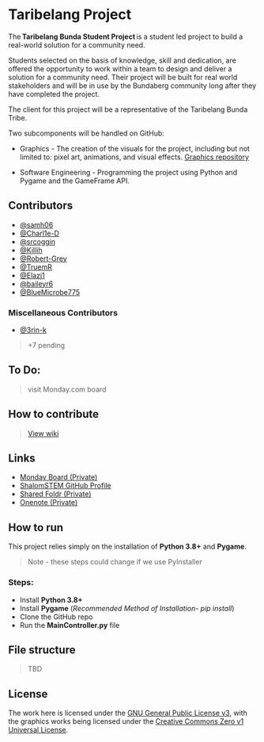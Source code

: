 # Taribelang Project
The **Taribelang Bunda Student Project** is a student led project to build a real-world solution for a community need. 

Students selected on the basis of knowledge, skill and dedication, are offered the opportunity to work within a team to design and deliver a solution for a community need. Their project will be built for real world stakeholders and will be in use by the Bundaberg community long after they have completed the project. 

The client for this project will be a representative of the Taribelang Bunda Tribe.

Two subcomponents will be handled on GitHub:

- Graphics - The creation of the visuals for the project, including but not limited to: pixel art, animations, and visual effects. [Graphics repository](https://github.com/ShalomSTEM/graphics/)

- Software Engineering - Programming the project using Python and Pygame and the GameFrame API.

## Contributors
 - [@samh06](https://github.com/samh06) 
 - [@Charl1e-D](https://github.com/charl1e-d) 
 - [@srcoggin](https://github.com/srcoggin)  
 - [@Killih](https://github.com/Killih1)
 - [@Robert-Grey](https://github.com/robert-grey)
 - [@TruemR](https://github.com/truemr)
 - [@Elazj1](https://github.com/Elazj1)
 - [@baileyr6](https://github.com/baileyr6)
 - [@BlueMicrobe775](https://github.com/BlueMicrobe775)
### Miscellaneous Contributors
 - [@3rin-k](https://github.com/3rin-k)
> +7 pending
## To Do:
> visit Monday.com board
## How to contribute

> [View wiki](https://github.com/ShalomSTEM/TaribelangProject/wiki/)
## Links
 - [Monday Board (Private)](https://samh0.monday.com/boards/3005628514)
 - [ShalomSTEM GitHub Profile](https://github.com/shalomstem)
 - [Shared Foldr (Private)](https://foldr.shalomcollege.com/home/shared/with-me/YGQOE)
 - [Onenote (Private)](http://example.com)
## How to run
This project relies simply on the installation of **Python 3.8+** and **Pygame**.
> Note - these steps could change if we use PyInstaller
### Steps:
 - Install **Python 3.8+**
 - Install **Pygame** (_Recommended Method of Installation- pip install_)
 - Clone the GitHub repo
 - Run the **MainController.py** file 
## File structure
> TBD
## License
The work here is licensed under the [GNU General Public License v3](https://github.com/ShalomSTEM/TaribelangProject/blob/main/LICENSE), with the graphics works being licensed under the [Creative Commons Zero v1 Universal License](https://github.com/ShalomSTEM/graphics/blob/main/LICENSE).
